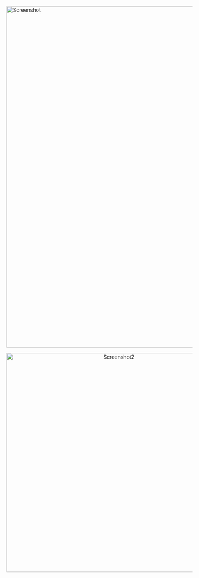 <img width="924" alt="Screenshot" src="https://github.com/noah9467/Astrological-Profile-Web-Application/assets/157926076/380a5236-80f4-4cba-95e3-4ae6e91c2a86">
<p align="center"><img width="593" alt="Screenshot2" src="https://github.com/noah9467/Astrological-Profile-Web-Application/assets/157926076/fe83312b-1e54-4a82-ac9c-535cb81c1984"></p>
